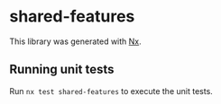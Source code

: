 # shared-features

This library was generated with [Nx](https://nx.dev).

## Running unit tests

Run `nx test shared-features` to execute the unit tests.
